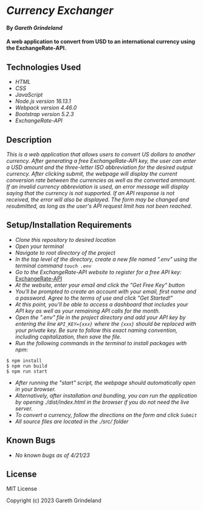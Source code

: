 # _Currency Exchanger_

#### By _**Gareth Grindeland**_

#### A web application to convert from USD to an international currency using the ExchangeRate-API.

## Technologies Used

* _HTML_
* _CSS_
* _JavaScript_
* _Node.js version 16.13.1_
* _Webpack version 4.46.0_
* _Bootstrap version 5.2.3_
* _ExchangeRate-API_


## Description

_This is a web application that allows users to convert US dollars to another currency. After generating a free ExchangeRate-API key, the user can enter a USD amount and the three-letter ISO abbreviation for the desired output currency. After clicking submit, the webpage will display the current conversion rate between the currencies as well as the converted ammount. If an invalid currency abbreviation is used, an error message will display saying that the currency is not supported. If an API response is not received, the error will also be displayed. The form may be changed and resubmitted, as long as the user's API request limit has not been reached._

## Setup/Installation Requirements

* _Clone this repository to desired location_
* _Open your terminal_
* _Navigate to root directory of the project_
* _In the top level of the directory, create a new file named ".env" using the terminal command ```touch .env```_
* _Go to the ExchangeRate-API website to register for a free API key:_
[ExchangeRate-API](https://www.exchangerate-api.com/)
* _At the website, enter your email and click the "Get Free Key" button_
* _You'll be prompted to create an account with your email, first name and a password. Agree to the terms of use and click "Get Started!"_
* _At this point, you'll be able to access a dashboard that includes your API key as well as your remaining API calls for the month._
* _Open the ".env" file in the project directory and add your API key by entering the line ```API_KEY={xxx}``` where the ```{xxx}``` should be replaced with your private key. Be sure to follow this exact naming convention, including capitalization, then save the file._
* _Run the following commands in the terminal to install packages with npm:_
```
$ npm install
$ npm run build
$ npm run start
```
* _After running the "start" script, the webpage should automatically open in your browser._
* _Alternatively, after installation and bundling, you can run the application by opening ./dist/index.html in the browser if you do not need the live server._
* _To convert a currency, follow the directions on the form and click ```Submit```_
* _All source files are located in the ./src/ folder_


## Known Bugs

* _No known bugs as of 4/21/23_

## License

MIT License

Copyright (c) 2023 Gareth Grindeland